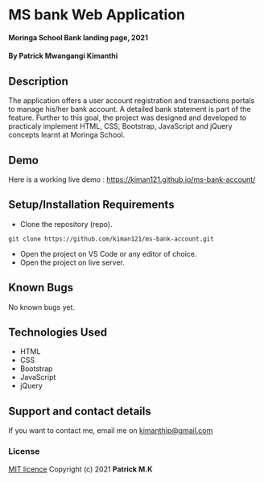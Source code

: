 # MS bank Web Application

#### Moringa School Bank landing page, 2021

#### By **Patrick Mwangangi Kimanthi**

## Description

The application offers a user account registration and transactions portals to manage his/her bank account. A detailed bank statement is part of the feature. Further to this goal, the project was designed and developed to practicaly implement HTML, CSS, Bootstrap, JavaScript and jQuery concepts learnt at Moringa School.

## Demo

Here is a working live demo : https://kiman121.github.io/ms-bank-account/

## Setup/Installation Requirements

- Clone the repository (repo).

```
git clone https://github.com/kiman121/ms-bank-account.git
```

- Open the project on VS Code or any editor of choice.
- Open the project on live server.

## Known Bugs

No known bugs yet.

## Technologies Used

- HTML
- CSS
- Bootstrap
- JavaScript
- jQuery

## Support and contact details

If you want to contact me, email me on kimanthip@gmail.com

### License

[MIT licence](https://github.com/kiman121/ms-bank-account/blob/master/LICENCE)
Copyright (c) 2021 **Patrick M.K**
